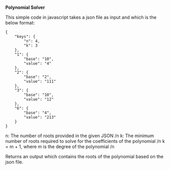  **Polynomial Solver**

This simple code in javascript takes a json file as input and which is the below format:
```
{
    "keys": {
        "n": 4,
        "k": 3
    },
    "1": {
        "base": "10",
        "value": "4"
    },
    "2": {
        "base": "2",
        "value": "111"
    },
    "3": {
        "base": "10",
        "value": "12"
    },
    "6": {
        "base": "4",
        "value": "213"
    }
}
```
n: The number of roots provided in the given JSON /n
k: The minimum number of roots required to solve for the coefficients of the polynomial /n
k = m + 1, where m is the degree of the polynomial /n

Returns an output which contains the roots of the polynomial based on the json file.
